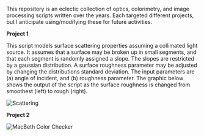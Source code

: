 This repository is an eclectic collection of optics, colorimetry, and image processing scripts written over the years.  Each targeted different projects, but I anticipate using/modifying these for future activities.

**Project 1**

This script models surface scattering properties assuming a collimated light source.  It assumes that a surface may be broken up in small segments, and that each segment is randomly assigned a slope.  The slopes are restricted by a gaussian distribution.  A surface roughness parameter may be adjusted by changing the distributions standard deviation.  The input parameters are (a) angle of incident, and (b) roughness parameter.  The graphic below shows the output of the script as the surface roughness is changed from smoothest (left) to rough (right).

![Scattering](https://github.com/timrobinson/Optics-Sandbox/assets/15863043/f9ba2309-8f5c-473b-b0d9-52961320f137)

**Project 2**

![MacBeth Color Checker](https://github.com/timrobinson/Optics-Sandbox/assets/15863043/5a394d86-5416-49cd-8851-524b6a848592)

